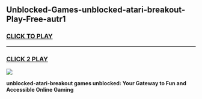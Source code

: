 
## Unblocked-Games-unblocked-atari-breakout-Play-Free-autr1
<h3>
<a href="https://premium76.site?title=unblocked-atari-breakout&ref=12A">CLICK TO PLAY</a></h3>
<hr>

<h3>
<a href="https://premium76.site?title=unblocked-atari-breakout&ref=12A">CLICK 2 PLAY</a>
  
</h3>

<a href="https://premium76.site?title=unblocked-atari-breakout&ref=12A"><img src="https://clearcache.store/games.png"></a>


**unblocked-atari-breakout games unblocked: Your Gateway to Fun and Accessible Online Gaming**
